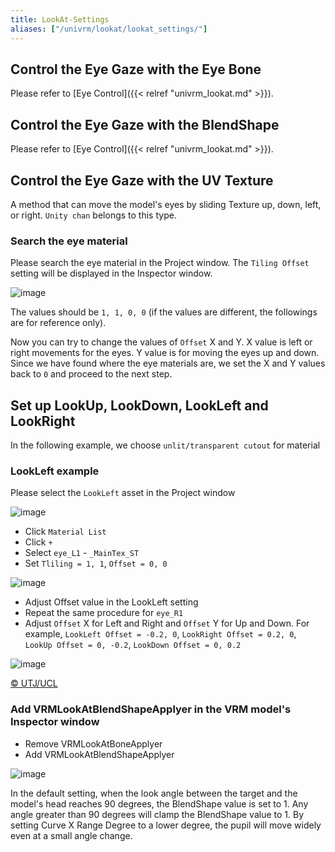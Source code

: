 ```yaml
---
title: LookAt-Settings
aliases: ["/univrm/lookat/lookat_settings/"]
---
```


## Control the Eye Gaze with the Eye Bone
Please refer to [Eye Control]({{< relref "univrm_lookat.md" >}}).

## Control the Eye Gaze with the BlendShape
Please refer to [Eye Control]({{< relref "univrm_lookat.md" >}}).

## Control the Eye Gaze with the UV Texture
A method that can move the model's eyes by sliding Texture up, down, left, or right.
`Unity chan` belongs to this type.

### Search the eye material

Please search the eye material in the Project window. The `Tiling Offset` setting will be displayed in the Inspector window.

![image](/images/wiki/material_tiling_offset.png)

The values should be `1, 1, 0, 0` (if the values are different, the followings are for reference only).

Now you can try to change the values of `Offset` X and Y. X value is left or right movements for the eyes. Y value is for moving the eyes up and down.
Since we have found where the eye materials are, we set the X and Y values back to `0` and proceed to the next step.

## Set up LookUp, LookDown, LookLeft and LookRight
In the following example, we choose `unlit/transparent cutout` for material

### LookLeft example
Please select the `LookLeft` asset in the Project window

![image](/images/wiki/lookleft.png)

* Click `Material List`
* Click `+`
* Select `eye_L1` - `_MainTex_ST`
* Set `Tliling = 1, 1`, `Offset = 0, 0`

![image](/images/wiki/tiling_offset_1100.png)

* Adjust Offset value in the LookLeft setting
* Repeat the same procedure for `eye_R1`
* Adjust `Offset` X for Left and Right and `Offset` Y for Up and Down. For example, `LookLeft Offset = -0.2, 0`, `LookRight Offset = 0.2, 0`, `LookUp Offset = 0, -0.2`, `LookDown Offset = 0, 0.2`

![image](/images/wiki/look_left.png)

[© UTJ/UCL](http://unity-chan.com/)

### Add VRMLookAtBlendShapeApplyer in the VRM model's Inspector window

* Remove VRMLookAtBoneApplyer
* Add VRMLookAtBlendShapeApplyer

![image](/images/wiki/blendshape_applyer.png)

In the default setting, when the look angle between the target and the model's head reaches 90 degrees, the BlendShape value is set to 1. Any angle greater than 90 degrees will clamp the BlendShape value to 1. By setting Curve X Range Degree to a lower degree, the pupil will move widely even at a small angle change.
